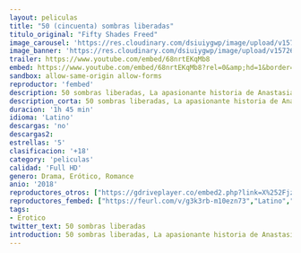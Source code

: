 ```yaml
---
layout: peliculas
title: "50 (cincuenta) sombras liberadas"
titulo_original: "Fifty Shades Freed"
image_carousel: 'https://res.cloudinary.com/dsiuiygwp/image/upload/v1572658295/50-sombras-min_1_mdrp5f.jpg'
image_banner: 'https://res.cloudinary.com/dsiuiygwp/image/upload/v1572658300/50-sombras-min_q4uelq.jpg'
trailer: https://www.youtube.com/embed/68nrtEKqMb8
embed: https://www.youtube.com/embed/68nrtEKqMb8?rel=0&amp;hd=1&border=0&wmode=opaque&enablejsapi=1&modestbranding=1&controls=1&showinfo=1
sandbox: allow-same-origin allow-forms
reproductor: 'fembed'
description: 50 sombras liberadas, La apasionante historia de Anastasia Steele y Christian Grey continúa en ‘Cincuenta sombras liberadas’. Anna y Christian por fin se han casado y ambos se disponen a vivir una apacible y romántica luna de miel en Europa. Pero no todo será tan idílico como ambos tenían planeado. Mientras se encuentran en Europa, les empiezan a llegar noticias de extraños incidentes ocurridos en las propiedades de Grey, ante lo que Christian comenzará a temer por la seguridad de su familia. Además, Christian se sentirá enojado por ciertos comportamientos de Ana durante su viaje, castigándola y dejándola varias marcas en su cuerpo que le harán revolverse la conciencia. Por su parte, Ana se reserva un gran secreto que no será de ningún agrado para Grey. Tercera y última entrega de la saga ‘Cincuenta sombras’, nuevamente protagonizada por Dakota Johnson y Jamie Dornan y dirigida por James Foley bajo la producción de Universal Pictures y de la propia escritora de las novelas, E.L. James.
description_corta: 50 sombras liberadas, La apasionante historia de Anastasia Steele y Christian Grey continúa en ‘Cincuenta sombras liberadas’. Anna y Christian por fin se han casado y ambos se disponen a vivir una apacible y romántica luna de miel en Europa. Pero no
duracion: '1h 45 min'
idioma: 'Latino'
descargas: 'no'
descargas2:
estrellas: '5'
clasificacion: '+18'
category: 'peliculas'
calidad: 'Full HD'
genero: Drama, Erótico, Romance
anio: '2018'
reproductores_otros: ["https://gdriveplayer.co/embed2.php?link=X%252FjzqfhYqKmxQ9TugG1lmATFDWevndw8YvMLo3BTux2oqzc7eAATOFeNjkv%252FtPMvV2kHYyDuXfXftVyYPMW5%252FknjnbjPVkzjvkNXzSCXRWoypEufBJM7yRUcI8If3EWhsO9Tre1nEA63GEGhsX313BnMoRJcsmXavtwdicWm2yZbJ6MFDH8r2veJQtsUBVFbe7ctNgd0mKwhdVENvjGhAA","Latino","https://gdriveplayer.co/embed2.php?link=agqko%252FHRpP6ciIK6b6wBsQK3A5g2rdVqkHBn9IY3ZYV9tRPqITsiyW7xm9tnN3XwhpELpZsqO1ErcS3%252F5cS7Xa%252F%252BM9DuUrsQc%252B4poowj9zmg72ra%252BnrmkaZ8GQH2as6ObvemqYPaO2Vb7LvcJ%252BVSNbWwIei91t6yUjfCEcEyVppPqhSaaAmJYIa6tfcDdmJgEOWHsSVhfmx73ucpTW%252FyIo","Latino","https://streampelis.info/public/dist/index.html?id=a44992a56afd73c232569e2f4e77fe1f","Latino","https://www.zembed.to/public/dist/asteroid.html?id=287b044d1d2fd2e4ffd1075121852f58&title=Fifty%20Shades%20Freed","Latino","https://movcloud.net/embed/ri-uZm9Q7Hhc","Latino","https://mstream.website/dvh56bqdjm9s","Latino"]
reproductores_fembed: ["https://feurl.com/v/g3k3rb-m10ezn73","Latino","https://feurl.com/v/5jo4w8kjx90","Latino"]
tags:
- Erotico
twitter_text: 50 sombras liberadas
introduction: 50 sombras liberadas, La apasionante historia de Anastasia Steele y Christian Grey continúa en ‘Cincuenta sombras liberadas’. Anna y Christian por fin se han casado y ambos se disponen a vivir una apacible y romántica luna de miel en Europa. Pero no
---
```



 







